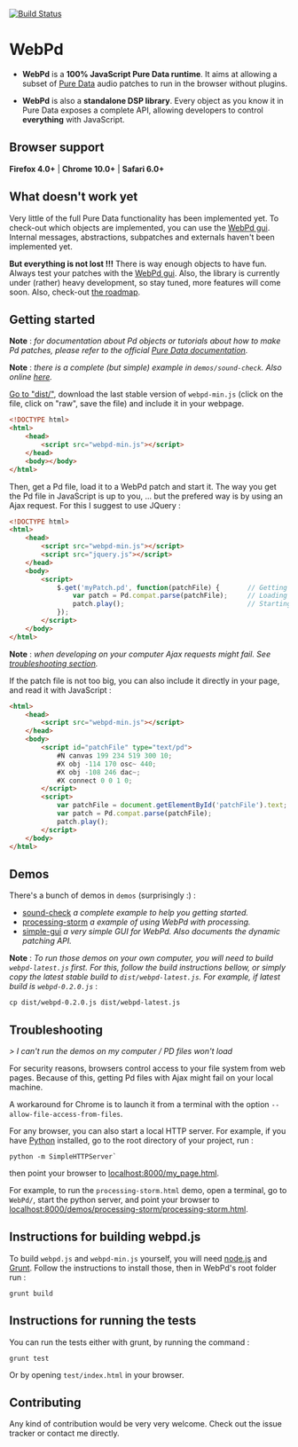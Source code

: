[![Build Status](https://travis-ci.org/sebpiq/WebPd.png)](https://travis-ci.org/sebpiq/WebPd)

WebPd
=====

- **WebPd** is a **100% JavaScript Pure Data runtime**. It aims at allowing a subset of [Pure Data](http://crca.ucsd.edu/~msp/software.html) audio patches to run in the browser without plugins.

- **WebPd** is also a **standalone DSP library**. Every object as you know it in Pure Data exposes a complete API, allowing developers to control **everything** with JavaScript.


Browser support
---------------

**Firefox 4.0+** | **Chrome 10.0+** | **Safari 6.0+**


What doesn't work yet
----------------------

Very little of the full Pure Data functionality has been implemented yet. To check-out which objects are implemented, you can use the [WebPd gui](http://beraebeo.futupeeps.com/webpd/demos/simple-gui/simple-gui.html). 
Internal messages, abstractions, subpatches and externals haven't been implemented yet.

**But everything is not lost !!!** There is way enough objects to have fun. Always test your patches with the [WebPd gui](http://beraebeo.futupeeps.com/webpd/demos/simple-gui/simple-gui.html). Also, the library is currently under (rather) heavy development, so stay tuned, more features will come soon. Also, check-out [the roadmap](https://github.com/sebpiq/WebPd/wiki/Roadmap).


Getting started
----------------

**Note** : _for documentation about Pd objects or tutorials about how to make Pd patches, please refer to the official [Pure Data documentation](http://crca.ucsd.edu/~msp/Pd_documentation/index.htm)._

**Note** : _there is a complete (but simple) example in `demos/sound-check`. Also online [here](http://beraebeo.futupeeps.com/webpd/demos/sound-check/sound-check.html)._

[Go to "dist/"](https://github.com/sebpiq/WebPd/tree/develop/dist), download the last stable version of `webpd-min.js` (click on the file, click on "raw", save the file) and include it in your webpage.

```html
<!DOCTYPE html>
<html>
    <head>
        <script src="webpd-min.js"></script>
    </head>
    <body></body>
</html>
```

Then, get a Pd file, load it to a WebPd patch and start it. The way you get the Pd file in JavaScript is up to you, ... but the prefered way is by using an Ajax request. For this I suggest to use JQuery :

```html
<!DOCTYPE html>
<html>
    <head>
        <script src="webpd-min.js"></script>
        <script src="jquery.js"></script>
    </head>
    <body>
        <script>
            $.get('myPatch.pd', function(patchFile) {       // Getting the Pd patch file
                var patch = Pd.compat.parse(patchFile);     // Loading the WebPd patch
                patch.play();                               // Starting it
            });
        </script>
    </body>
</html>
```

**Note** : _when developing on your computer Ajax requests might fail. See [troubleshooting section](#troubleshooting)._


If the patch file is not too big, you can also include it directly in your page, and read it with JavaScript :

```html
<html>
    <head>
        <script src="webpd-min.js"></script>
    </head>
    <body>
        <script id="patchFile" type="text/pd">
            #N canvas 199 234 519 300 10;
            #X obj -114 170 osc~ 440;
            #X obj -108 246 dac~;
            #X connect 0 0 1 0;
        </script>
        <script>
            var patchFile = document.getElementById('patchFile').text;      // Getting the Pd patch file
            var patch = Pd.compat.parse(patchFile);                         // Loading the WebPd patch
            patch.play();                                                   // Starting it
        </script>
    </body>
</html>
```


Demos
----------

There's a bunch of demos in `demos` (surprisingly :) :

- [sound-check](http://beraebeo.futupeeps.com/webpd/demos/sound-check/sound-check.html) _a complete example to help you getting started._
- [processing-storm](http://beraebeo.futupeeps.com/webpd/demos/processing-storm/processing-storm.html) _a example of using WebPd with processing._
- [simple-gui](http://beraebeo.futupeeps.com/webpd/demos/simple-gui/simple-gui.html) _a very simple GUI for WebPd. Also documents the dynamic patching API._

**Note** : _To run those demos on your own computer, you will need to build `webpd-latest.js` first. For this, follow the build instructions bellow, or simply copy the latest stable build to `dist/webpd-latest.js`. For example, if latest build is `webpd-0.2.0.js`_ :

    cp dist/webpd-0.2.0.js dist/webpd-latest.js


Troubleshooting
------------------

_> I can't run the demos on my computer / PD files won't load_

For security reasons, browsers control access to your file system from web pages. Because of this, getting Pd files with Ajax might fail on your local machine.

A workaround for Chrome is to launch it from a terminal with the option `--allow-file-access-from-files`.

For any browser, you can also start a local HTTP server. For example, if you have [Python](http://www.python.org/) installed, go to the root directory of your project, run : 

    python -m SimpleHTTPServer`

then point your browser to [localhost:8000/my_page.html](localhost:8000/your_page.html).

For example, to run the `processing-storm.html` demo, open a terminal, go to `WebPd/`, start the python server, 
and point your browser to [localhost:8000/demos/processing-storm/processing-storm.html](http://localhost:8000/demos/processing-storm/processing-storm.html).


Instructions for building webpd.js
------------------------------------

To build `webpd.js` and `webpd-min.js` yourself, you will need [node.js](http://nodejs.org/) and [Grunt](https://github.com/gruntjs/grunt).
Follow the instructions to install those, then in WebPd's root folder run :

    grunt build


Instructions for running the tests
------------------------------------

You can run the tests either with grunt, by running the command :

    grunt test

Or by opening `test/index.html` in your browser.


Contributing
------------

Any kind of contribution would be very very welcome. Check out the issue tracker or contact me directly.
